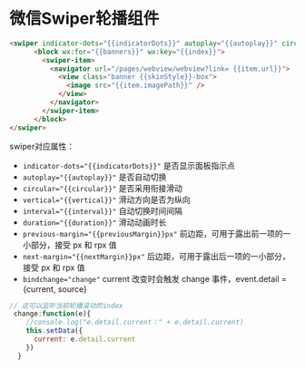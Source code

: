 # 微信Swiper轮播组件
```html
<swiper indicator-dots="{{indicatorDots}}" autoplay="{{autoplay}}" circular="{{circular}}" vertical="{{vertical}}" interval="{{interval}}" duration="{{duration}}" previous-margin="{{previousMargin}}px" next-margin="{{nextMargin}}px" bindchange="change">
      <block wx:for="{{banners}}" wx:key="{{index}}">
        <swiper-item>
          <navigator url="/pages/webview/webview?link= {{item.url}}">
            <view class="banner {{skinStyle}}-box">
              <image src="{{item.imagePath}}" />
            </view>
          </navigator>
        </swiper-item>
      </block>
</swiper>
```
swiper对应属性：
- `indicator-dots="{{indicatorDots}}"` 是否显示面板指示点
- `autoplay="{{autoplay}}"` 是否自动切换
- `circular="{{circular}}"` 是否采用衔接滑动
- `vertical="{{vertical}}"` 滑动方向是否为纵向
- `interval="{{interval}}"` 自动切换时间间隔
- `duration="{{duration}}"` 滑动动画时长
- `previous-margin="{{previousMargin}}px"` 前边距，可用于露出前一项的一小部分，接受 px 和 rpx 值
- `next-margin="{{nextMargin}}px"` 后边距，可用于露出后一项的一小部分，接受 px 和 rpx 值
- `bindchange="change"` current 改变时会触发 change 事件，event.detail = {current, source}
```javascript
// 这可以监听当前轮播滚动的index
 change:function(e){
    //console.log("e.detail.current：" + e.detail.current)
    this.setData({
      current: e.detail.current
    })
  }
```




